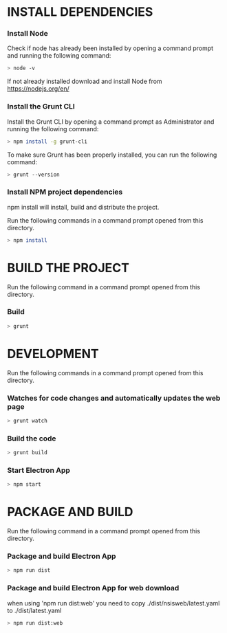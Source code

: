 # INSTALL DEPENDENCIES

### Install Node
Check if node has already been installed by opening a command prompt and running the following command: 
```sh
> node -v
```
If not already installed download and install Node from https://nodejs.org/en/

### Install the Grunt CLI
Install the Grunt CLI by opening a command prompt as Administrator and running the following command: 
```sh
> npm install -g grunt-cli
```

To make sure Grunt has been properly installed, you can run the following command:
```sh
> grunt --version
```

### Install NPM project dependencies 

npm install will install, build and distribute the project.

Run the following commands in a command prompt opened from this directory. 

```sh
> npm install
```

# BUILD THE PROJECT

Run the following command in a command prompt opened from this directory. 

### Build 
```sh
> grunt
```

# DEVELOPMENT

Run the following commands in a command prompt opened from this directory. 

### Watches for code changes and automatically updates the web page  
```sh
> grunt watch
```

### Build the code 
```sh
> grunt build
```

### Start Electron App 
```sh
> npm start
```

# PACKAGE AND BUILD

Run the following command in a command prompt opened from this directory. 

### Package and build Electron App 
```sh
> npm run dist
```

### Package and build Electron App for web download

when using 'npm run dist:web' you need to copy ./dist/nsisweb/latest.yaml to ./dist/latest.yaml

```sh
> npm run dist:web
```
